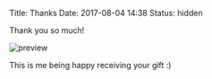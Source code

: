 Title: Thanks
Date: 2017-08-04 14:38
Status: hidden

Thank you so much!

![preview]({filename}/media/photo-thanks.jpg)

This is me being happy receiving your gift :)
